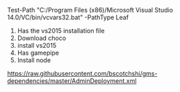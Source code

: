 
Test-Path "C:/Program Files (x86)/Microsoft Visual Studio 14.0/VC/bin/vcvars32.bat" -PathType Leaf


1. Has the vs2015 installation file
2. Download choco
3. install vs2015
4. Has gamepipe
5. Install node

https://raw.githubusercontent.com/bscotchshi/gms-dependencies/master/AdminDeployment.xml